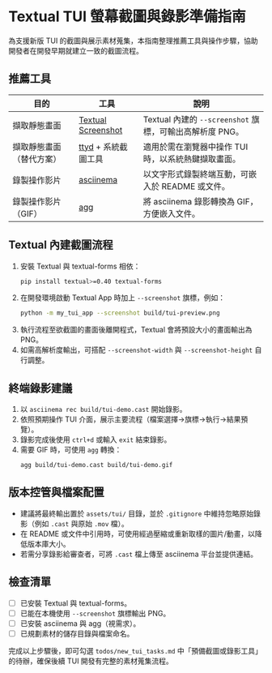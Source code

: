 # Textual TUI 螢幕截圖與錄影準備指南

為支援新版 TUI 的截圖與展示素材蒐集，本指南整理推薦工具與操作步驟，協助開發者在開發早期就建立一致的截圖流程。

## 推薦工具

| 目的 | 工具 | 說明 |
| --- | --- | --- |
| 擷取靜態畫面 | [Textual Screenshot](https://textual.textualize.io/guide/screenshots/) | Textual 內建的 `--screenshot` 旗標，可輸出高解析度 PNG。 |
| 擷取靜態畫面（替代方案） | [ttyd](https://github.com/tsl0922/ttyd) + 系統截圖工具 | 適用於需在瀏覽器中操作 TUI 時，以系統熱鍵擷取畫面。 |
| 錄製操作影片 | [asciinema](https://asciinema.org/) | 以文字形式錄製終端互動，可嵌入於 README 或文件。 |
| 錄製操作影片（GIF） | [agg](https://github.com/asciinema/agg) | 將 asciinema 錄影轉換為 GIF，方便嵌入文件。 |

## Textual 內建截圖流程

1. 安裝 Textual 與 textual-forms 相依：
   ```bash
   pip install textual>=0.40 textual-forms
   ```
2. 在開發環境啟動 Textual App 時加上 `--screenshot` 旗標，例如：
   ```bash
   python -m my_tui_app --screenshot build/tui-preview.png
   ```
3. 執行流程至欲截圖的畫面後離開程式，Textual 會將預設大小的畫面輸出為 PNG。
4. 如需高解析度輸出，可搭配 `--screenshot-width` 與 `--screenshot-height` 自行調整。

## 終端錄影建議

1. 以 `asciinema rec build/tui-demo.cast` 開始錄影。
2. 依照預期操作 TUI 介面，展示主要流程（檔案選擇→旗標→執行→結果預覽）。
3. 錄影完成後使用 `ctrl+d` 或輸入 `exit` 結束錄影。
4. 需要 GIF 時，可使用 `agg` 轉換：
   ```bash
   agg build/tui-demo.cast build/tui-demo.gif
   ```

## 版本控管與檔案配置

- 建議將最終輸出置於 `assets/tui/` 目錄，並於 `.gitignore` 中維持忽略原始錄影（例如 `.cast` 與原始 `.mov` 檔）。
- 在 README 或文件中引用時，可使用經過壓縮或重新取樣的圖片/動畫，以降低版本庫大小。
- 若需分享錄影給審查者，可將 `.cast` 檔上傳至 asciinema 平台並提供連結。

## 檢查清單

- [ ] 已安裝 Textual 與 textual-forms。
- [ ] 已能在本機使用 `--screenshot` 旗標輸出 PNG。
- [ ] 已安裝 asciinema 與 agg（視需求）。
- [ ] 已規劃素材的儲存目錄與檔案命名。

完成以上步驟後，即可勾選 `todos/new_tui_tasks.md` 中「預備截圖或錄影工具」的待辦，確保後續 TUI 開發有完整的素材蒐集流程。

